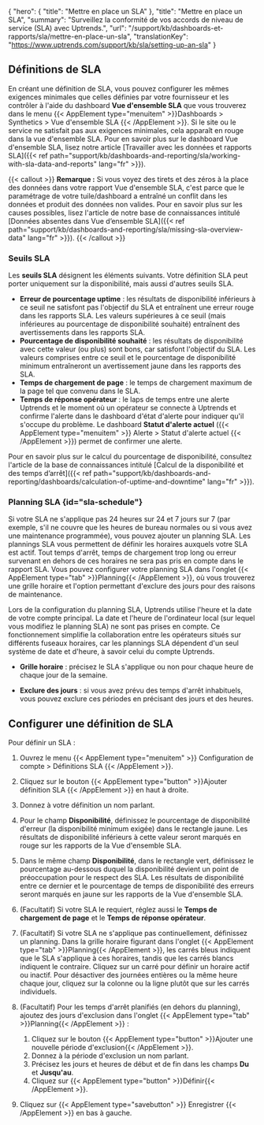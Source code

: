 {
"hero": {
"title": "Mettre en place un SLA"
},
"title": "Mettre en place un SLA",
"summary": "Surveillez la conformité de vos accords de niveau de service (SLA) avec Uptrends.",
"url": "/support/kb/dashboards-et-rapports/sla/mettre-en-place-un-sla",
"translationKey": "https://www.uptrends.com/support/kb/sla/setting-up-an-sla"
}



## Définitions de SLA

En créant une définition de SLA, vous pouvez configurer les mêmes exigences minimales que celles définies par votre fournisseur et les contrôler à l'aide du dashboard **Vue d'ensemble SLA** que vous trouverez dans le menu {{< AppElement type="menuitem" >}}Dashboards > Synthetics > Vue d'ensemble SLA {{< /AppElement >}}. Si le site ou le service ne satisfait pas aux exigences minimales, cela apparaît en rouge dans la vue d'ensemble SLA. Pour en savoir plus sur le dashboard Vue d'ensemble SLA, lisez notre article [Travailler avec les données et rapports SLA]({{< ref path="support/kb/dashboards-and-reporting/sla/working-with-sla-data-and-reports" lang="fr" >}}).

{{< callout >}}
**Remarque :** Si vous voyez des tirets et des zéros à la place des données dans votre rapport Vue d'ensemble SLA, c'est parce que le paramétrage de votre tuile/dashboard a entraîné un conflit dans les données et produit des données non valides. Pour en savoir plus sur les causes possibles, lisez l'article de notre base de connaissances intitulé [Données absentes dans Vue d’ensemble SLA]({{< ref path="support/kb/dashboards-and-reporting/sla/missing-sla-overview-data" lang="fr" >}}).
{{< /callout >}}

### Seuils SLA

Les **seuils SLA** désignent les éléments suivants. Votre définition SLA peut porter uniquement sur la disponibilité, mais aussi d'autres seuils SLA.

- **Erreur de pourcentage uptime** : les résultats de disponibilité inférieurs à ce seuil ne satisfont pas l'objectif du SLA et entraînent une erreur rouge dans les rapports SLA. Les valeurs supérieures à ce seuil (mais inférieures au pourcentage de disponibilité souhaité) entraînent des avertissements dans les rapports SLA.
- **Pourcentage de disponibilité souhaité** : les résultats de disponibilité avec cette valeur (ou plus) sont bons, car satisfont l'objectif du SLA. Les valeurs comprises entre ce seuil et le pourcentage de disponibilité minimum entraîneront un avertissement jaune dans les rapports des SLA.
- **Temps de chargement de page** : le temps de chargement maximum de la page tel que convenu dans le SLA.
- **Temps de réponse opérateur** : le laps de temps entre une alerte Uptrends et le moment où un opérateur se connecte à Uptrends et confirme l'alerte dans le dashboard d'état d'alerte pour indiquer qu'il s'occupe du problème. Le dashboard **Statut d'alerte actuel** ({{< AppElement type="menuitem" >}} Alerte > Statut d'alerte actuel {{< /AppElement >}}) permet de confirmer une alerte.

Pour en savoir plus sur le calcul du pourcentage de disponibilité, consultez l'article de la base de connaissances intitulé [Calcul de la disponibilité et des temps d’arrêt]({{< ref path="support/kb/dashboards-and-reporting/dashboards/calculation-of-uptime-and-downtime" lang="fr" >}}).

### Planning SLA {id="sla-schedule"}

Si votre SLA ne s'applique pas 24 heures sur 24 et 7 jours sur 7 (par exemple, s'il ne couvre que les heures de bureau normales ou si vous avez une maintenance programmée), vous pouvez ajouter un planning SLA. Les plannings SLA vous permettent de définir les horaires auxquels votre SLA est actif. Tout temps d'arrêt, temps de chargement trop long ou erreur survenant en dehors de ces horaires ne sera pas pris en compte dans le rapport SLA. Vous pouvez configurer votre planning SLA dans l'onglet {{< AppElement type="tab" >}}Planning{{< /AppElement >}}, où vous trouverez une grille horaire et l'option permettant d'exclure des jours pour des raisons de maintenance.

Lors de la configuration du planning SLA, Uptrends utilise l'heure et la date de votre compte principal. La date et l'heure de l'ordinateur local (sur lequel vous modifiez le planning SLA) ne sont pas prises en compte. Ce fonctionnement simplifie la collaboration entre les opérateurs situés sur différents fuseaux horaires, car les plannings SLA dépendent d'un seul système de date et d'heure, à savoir celui du compte Uptrends.

- **Grille horaire** : précisez le SLA s'applique ou non pour chaque heure de chaque jour de la semaine.

- **Exclure des jours** : si vous avez prévu des temps d'arrêt inhabituels, vous pouvez exclure ces périodes en précisant des jours et des heures.

## Configurer une définition de SLA

Pour définir un SLA :

1. Ouvrez le menu {{< AppElement type="menuitem" >}} Configuration de compte > Définitions SLA {{< /AppElement >}}.
2. Cliquez sur le bouton {{< AppElement type="button" >}}Ajouter définition SLA {{< /AppElement >}} en haut à droite.
3. Donnez à votre définition un nom parlant.
4. Pour le champ **Disponibilité**, définissez le pourcentage de disponibilité d'erreur (la disponibilité minimum exigée) dans le rectangle jaune. Les résultats de disponibilité inférieurs à cette valeur seront marqués en rouge sur les rapports de la Vue d'ensemble SLA.
5. Dans le même champ **Disponibilité**, dans le rectangle vert, définissez le pourcentage au-dessous duquel la disponibilité devient un point de préoccupation pour le respect des SLA. Les résultats de disponibilité entre ce dernier et le pourcentage de temps de disponibilité des erreurs seront marqués en jaune sur les rapports de la Vue d'ensemble SLA.
6. (Facultatif) Si votre SLA le requiert, réglez aussi le **Temps de chargement de page** et le **Temps de réponse opérateur**.
7. (Facultatif) Si votre SLA ne s'applique pas continuellement, définissez un planning. Dans la grille horaire figurant dans l'onglet {{< AppElement type="tab" >}}Planning{{< /AppElement >}}, les carrés bleus indiquent que le SLA s'applique à ces horaires, tandis que les carrés blancs indiquent le contraire. Cliquez sur un carré pour définir un horaire actif ou inactif. Pour désactiver des journées entières ou la même heure chaque jour, cliquez sur la colonne ou la ligne plutôt que sur les carrés individuels.
8. (Facultatif) Pour les temps d'arrêt planifiés (en dehors du planning), ajoutez des jours d'exclusion dans l'onglet {{< AppElement type="tab" >}}Planning{{< /AppElement >}} :

   1. Cliquez sur le bouton {{< AppElement type="button" >}}Ajouter une nouvelle période d'exclusion{{< /AppElement >}}.
   2. Donnez à la période d'exclusion un nom parlant.
   3. Précisez les jours et heures de début et de fin dans les champs **Du** et **Jusqu'au**.
   4. Cliquez sur {{< AppElement type="button" >}}Définir{{< /AppElement >}}.

9. Cliquez sur {{< AppElement type="savebutton" >}} Enregistrer {{< /AppElement >}} en bas à gauche.

